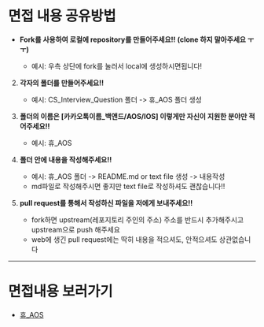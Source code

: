 # 면접 내용 공유방법 

- **Fork를 사용하여 로컬에 repository를 만들어주세요‼️ (clone 하지 말아주세요 ㅜㅜ)**

  - 예시: 우측 상단에 fork를 눌러서 local에 생성하시면됩니다! 

2. **각자의 폴더를 만들어주세요‼️**
    - 예시: CS_Interview_Question 폴더 -> 휴_AOS 폴더 생성 
  
3. **폴더의 이름은 [카카오톡이름_백앤드/AOS/IOS] 이렇게만 자신이 지원한 분야만 적어주세요‼️**
    - 예시: 휴_AOS

4. **폴더 안에 내용을 작성해주세요‼️**
    - 예시:  휴_AOS 폴더 -> README.md or text file 생성 -> 내용작성 
    - md파일로 작성해주시면 좋지만 text file로 작성하셔도 괜찮습니다‼️

4. **pull request를 통해서 작성하신 파일을 저에게 보내주세요‼️**
    - fork하면 upstream(레포지토리 주인의 주소) 주소를 반드시 추가해주시고 upstream으로 push 해주세요
    - web에 생긴 pull request에는 딱히 내용을 적으셔도, 안적으셔도 상관없습니다
    
    

------



# 면접내용 보러가기

- [휴_AOS](https://github.com/tjrkdgnl/CS_Interview_Question/휴_AOS)

